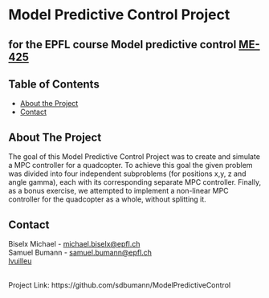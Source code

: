 # Model Predictive Control Project
## for the EPFL course Model predictive control [ME-425](https://isa.epfl.ch/imoniteur_ISAP/!itffichecours.htm?ww_i_matiere=824168597&ww_x_anneeAcad=2020-2021&ww_i_section=2373753419)


<!-- TABLE OF CONTENTS -->
## Table of Contents

* [About the Project](#about-the-project)
* [Contact](#contact)

<!-- ABOUT THE PROJECT -->
## About The Project
The goal of this Model Predictive Control Project was to create and simulate a MPC
controller for a quadcopter. To achieve this goal the given problem was divided into four
independent subproblems (for positions x,y, z and angle gamma), each with its
corresponding separate MPC controller.
Finally, as a bonus exercise, we attempted to implement a non-linear MPC controller for the
quadcopter as a whole, without splitting it.


<!-- CONTACT -->
## Contact
Biselx Michael - michael.biselx@epfl.ch <br>
Samuel Bumann - samuel.bumann@epfl.ch <br>
[lvuilleu](https://github.com/lvuilleu) <br>

<br>
Project Link: https://github.com/sdbumann/ModelPredictiveControl


